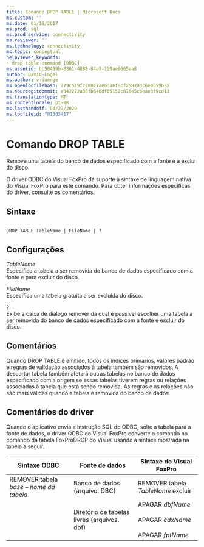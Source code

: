 ```yaml
---
title: Comando DROP TABLE | Microsoft Docs
ms.custom: ''
ms.date: 01/19/2017
ms.prod: sql
ms.prod_service: connectivity
ms.reviewer: ''
ms.technology: connectivity
ms.topic: conceptual
helpviewer_keywords:
- drop table command [ODBC]
ms.assetid: bc50459b-8861-4889-84a9-129ae9065aa8
author: David-Engel
ms.author: v-daenge
ms.openlocfilehash: 779c519f720027aea3a6f6cf2587d3c6e0b59b52
ms.sourcegitcommit: e042272a38fb646df05152c676e5cbeae3f9cd13
ms.translationtype: MT
ms.contentlocale: pt-BR
ms.lasthandoff: 04/27/2020
ms.locfileid: "81303417"
---
```

# <a name="drop-table-command"></a>Comando DROP TABLE
Remove uma tabela do banco de dados especificado com a fonte e a exclui do disco.  
  
 O driver ODBC do Visual FoxPro dá suporte à sintaxe de linguagem nativa do Visual FoxPro para este comando. Para obter informações específicas do driver, consulte os comentários.  
  
## <a name="syntax"></a>Sintaxe  
  
```  
  
DROP TABLE TableName | FileName | ?  
```  
  
## <a name="settings"></a>Configurações  
 *TableName*  
 Especifica a tabela a ser removida do banco de dados especificado com a fonte e para excluir do disco.  
  
 *FileName*  
 Especifica uma tabela gratuita a ser excluída do disco.  
  
 ?  
 Exibe a caixa de diálogo remover da qual é possível escolher uma tabela a ser removida do banco de dados especificado com a fonte e excluir do disco.  
  
## <a name="remarks"></a>Comentários  
 Quando DROP TABLE é emitido, todos os índices primários, valores padrão e regras de validação associados à tabela também são removidos. A descartar tabela também afetará outras tabelas no banco de dados especificado com a origem se essas tabelas tiverem regras ou relações associadas à tabela que está sendo removida. As regras e as relações não são mais válidas quando a tabela é removida do banco de dados.  
  
## <a name="driver-remarks"></a>Comentários do driver  
 Quando o aplicativo envia a instrução SQL do ODBC, solte a tabela para a fonte de dados, o driver ODBC do Visual FoxPro converte o comando no comando da tabela FoxProDROP do Visual usando a sintaxe mostrada na tabela a seguir.  
  
|Sintaxe ODBC|Fonte de dados|Sintaxe do Visual FoxPro|  
|-----------------|-----------------|--------------------------|  
|REMOVER tabela *base – nome da tabela*|Banco de dados (arquivo. DBC)|REMOVER tabela *TableName* excluir|  
||Diretório de tabelas livres (arquivos. dbf)|APAGAR *dbfName*<br /><br /> APAGAR *cdxName*<br /><br /> APAGAR *fptName*|
